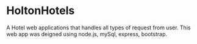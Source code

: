 # HoltonHotels
A Hotel web applications that handles all types of request from user. This web app was deigned using node.js, mySql, express, bootstrap.
